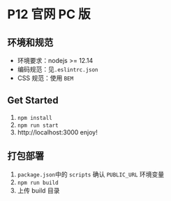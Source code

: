 # P12 官网 PC 版

## 环境和规范

-   环境要求：nodejs >= 12.14
-   编码规范：见`.eslintrc.json`
-   CSS 规范：使用 `BEM`

## Get Started

1. `npm install`
2. `npm run start`
3. http://localhost:3000 enjoy!

## 打包部署

1. `package.json`中的 `scripts` 确认 `PUBLIC_URL` 环境变量
2. `npm run build`
3. 上传 build 目录
